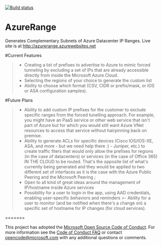 [![Build status](https://ci.appveyor.com/api/projects/status/9y5ip9k042g3ce5a/branch/master?svg=true)](https://ci.appveyor.com/project/fchapleau/azurerange/branch/master)

# AzureRange
Generates Complementary Subnets of Azure Datacenter IP Ranges. Live site is at http://azurerange.azurewebsites.net

#Current Features
>- Creating a list of prefixes to advertise to Azure to mimic forced tunneling by excluding a set of IPs that are already accessible directly from inside the Microsoft Azure Cloud.
>- Selecting the regions of your choice to generate the custom list
>- Ability to choose which format (CSV, CIDR or prefix/mask, or IOS or ASA configuration samples).

#Future Plans
>- Ability to add custom IP prefixes for the customer to exclude specific ranges from the forced tunelling approach. For example, you might have an PaaS service or other web service that isn't part of Azure but for which you would still want Azure VNet resources to access that service without hairpinning back on premise. 
>- Ability to generate ACLs for specific devices (Cisco IOS/IOS-XE, ASA, and more - but we need help there :) - Juniper, etc.) to create  traffic fiters that would only allow the prefixes for regions (in the case of datacenters) or services (in the case of Office 365)  IN THE CLOUD to be routed. That's the opposite list of what's currently being generated and they would be applied to two different set of interfaces as it is the case with the Azure Public Peering and the Microsoft Peering ;
>- Open to all kind of great ideas around the management of IP/hostname inside Azure services
>- Possibility for a user to login in the app, using AAD credentials, enabling user-specific behaviors and reminders
	>- Ability for a user to monitor (and be notified when there's a change on) a specific set of hostname for IP changes (for cloud services).

=======

This project has adopted the [Microsoft Open Source Code of Conduct](https://opensource.microsoft.com/codeofconduct/). For more information see the [Code of Conduct FAQ](https://opensource.microsoft.com/codeofconduct/faq/) or contact [opencode@microsoft.com](mailto:opencode@microsoft.com) with any additional questions or comments.



